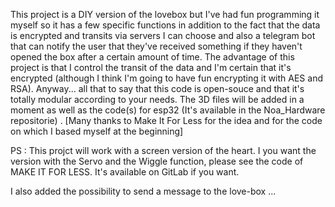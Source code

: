 This project is a DIY version of the lovebox but I've had fun programming it myself so it has a few specific functions in addition to the fact that the data is encrypted and transits via servers I can choose and also a telegram bot that can notify the user that they've received something if they haven't opened the box after a certain amount of time. The advantage of this project is that I control the transit of the data and I'm certain that it's encrypted (although I think I'm going to have fun encrypting it with AES and RSA). Anyway... all that to say that this code is open-souce and that it's totally modular according to your needs. The 3D files will be added in a moment as well as the code(s) for esp32 (It's available in the Noa_Hardware repositorie) . [Many thanks to Make It For Less for the idea and for the code on which I based myself at the beginning]

PS : This projct will work with a screen version of the heart. I you want the version with the Servo and the Wiggle function, please see the code of MAKE IT FOR LESS. It's available on GitLab if you want. 

I also added the possibility to send a message to the love-box ...
